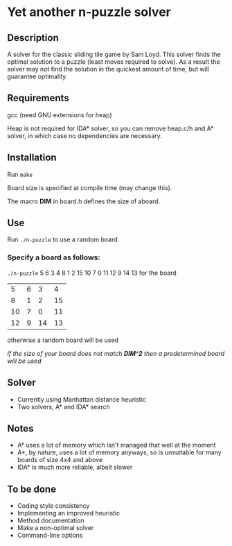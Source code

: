 # Yet another n-puzzle solver

## Description
A solver for the classic sliding tile game by Sam Loyd.
This solver finds the optimal solution to a puzzle (least moves required to solve). As a result the solver may not find the solution in the quickest amount of time, but will guarantee optimality.

## Requirements
gcc (need GNU extensions for heap)

Heap is not required for IDA\* solver, so you can remove heap.c/h and A\* solver, in which case no dependencies are necessary.

## Installation
Run `make`

Board size is specified at compile time (may change this).

The macro **DIM** in board.h defines the size of aboard.

## Use
Run `./n-puzzle` to use a random board

### Specify a board as follows:
`./n-puzzle` 5 6 3 4 8 1 2 15 10 7 0 11 12 9 14 13
for the board

|||||
|-|-|-|-|
| 5 	| 6 	| 3 	| 4 	|
| 8 	| 1 	| 2 	| 15 	|
| 10 	| 7 	| 0 	| 11 	|
| 12 	| 9 	| 14 	| 13 	|

otherwise a random board will be used

_If the size of your board does not match **DIM^2** then a predetermined board will be used_

## Solver
- Currently using Manhattan distance heuristic
- Two solvers, A\* and IDA\* search

## Notes
- A\* uses a lot of memory which isn't managed that well at the moment
- A\*, by nature, uses a lot of memory anyways, so is unsuitable for many boards of size 4x4 and above
- IDA\* is much more reliable, albeit slower

## To be done
- Coding style consistency
- Implementing an improved heuristic
- Method documentation
- Make a non-optimal solver
- Command-line options
